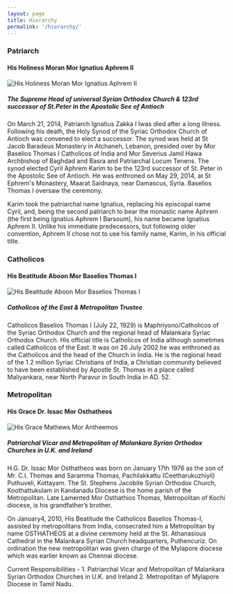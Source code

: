 ```yaml
---
layout: page
title: Hierarchy
permalink: '/hierarchy/'
---
```


### Patriarch
#### His Holiness Moran Mor Ignatius Aphrem II
<div class="row">
    <div class="col-md-4">
        <img class="img-fluid" alt="His Holiness Moran Mor Ignatius Aphrem II" src="/images/HHMM.png" />
    </div>
    <div class="col-md-8">
        <h5>The Supreme Head of universal Syrian Orthodox Church & 123rd successor of St.Peter in the Apostolic See of Antioch</h5>
        <p>On March 21, 2014, Patriarch Ignatius Zakka I Iwas died after a long illness. Following his death, the Holy Synod of the Syriac Orthodox Church of Antioch was convened to elect a successor. The synod was held at St Jacob Baradeus Monastery in Atchaneh, Lebanon, presided over by Mor Baselios Thomas I Catholicos of India and Mor Severius Jamil Hawa Archbishop of Baghdad and Basra and Patriarchal Locum Tenens. The synod elected Cyril Aphrem Karim to be the 123rd successor of St. Peter in the Apostolic See of Antioch. He was enthroned on May 29, 2014, at St Ephrem's Monastery, Maarat Saidnaya, near Damascus, Syria. Baselios Thomas I oversaw the ceremony.</p>
        <p>Karim took the patriarchal name Ignatius, replacing his episcopal name Cyril, and, being the second patriarch to bear the monastic name Aphrem (the first being Ignatius Aphrem I Barsoum), his name became Ignatius Aphrem II. Unlike his immediate predecessors, but following older convention, Aphrem II chose not to use his family name, Karim, in his official title.</p>
    </div>
</div>

### Catholicos
#### His Beatitude Aboon Mor Baselios Thomas I
<div class="row">
    <div class="col-md-4">
        <img class="img-fluid" alt="His Beatitude Aboon Mor Baselios Thomas I" src="/images/Catholicose.png" />
    </div>
    <div class="col-md-8">
        <h5>Catholicos of the East & Metropolitan Trustee</h5>
        <p>Catholicos Baselios Thomas I (July 22, 1929) is Maphriyono/Catholicos of the Syriac Orthodox Church 
and the regional head of Malankara Syriac Orthodox Church. His official title is Catholicos of India although
sometimes called Catholicos of the East. It was on 26 July 2002 he was enthroned as the Catholicos and the head
of the Church in India. He is the regional head of the 1.2 million Syriac Christians of India, a Christian
community believed to have been established by Apostle St. Thomas in a place called Maliyankara, near North Paravur
in South India in AD. 52.</p>
    </div>
</div>



### Metropolitan
#### His Grace Dr. Issac Mor Osthatheos
<div class="row">
    <div class="col-md-4">
        <img class="img-fluid" alt="His Grace Mathews Mor Antheemos" src="/images/Mor_Osthatheos_Issac.png" />
    </div>
    <div class="col-md-8">
        <h5>Patriarchal Vicar and Metropolitan of Malankara Syrian Orthodox Churches in U.K. and Ireland</h5>
        <p>H.G. Dr. Issac Mor Osthatheos was born on January 17th 1976 as the son of Mr. C.I. Thomas and Saramma Thomas, Pachilakkattu (Ceetharukuzhiyil) Puthuveli, Kottayam. The St. Stephens Jacobite Syrian Orthodox Church, Koothattukulam in Kandanadu Diocese is the home parish of the Metropolitan. Late Lamented Mor Osthathios Thomas, Metropolitan of Kochi diocese, is his grandfather’s brother.</p>
        <p>On January4, 2010, His Beatitude the Catholicos Baselios Thomas-I, assisted by metropolitans from India, consecrated him a Metropolitan by name OSTHATHEOS at a divine ceremony held at the St. Athanasious Cathedral in the Malankara Syrian Church headquarters, Puthencuriz.  On ordination the new metropolitan was given charge of the Mylapore diocese which was earlier known as Chennai diocese. </p>
        <p>Current Responsibilities - 1. Patriarchal Vicar and Metropolitan of Malankara Syrian Orthodox Churches in U.K. and Ireland 2. Metropolitan of Mylapore Diocese in Tamil Nadu.
